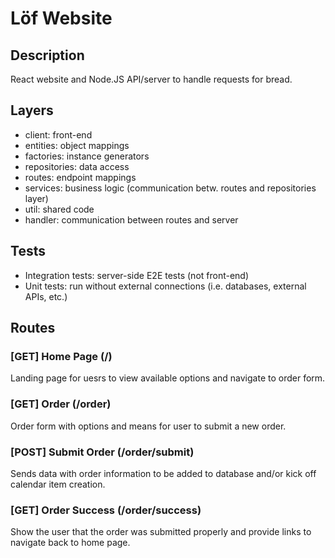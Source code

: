 # Löf Website
## Description
React website and Node.JS API/server to handle requests for bread.

## Layers
- client: front-end
- entities: object mappings
- factories: instance generators
- repositories: data access
- routes: endpoint mappings
- services: business logic (communication betw. routes and repositories layer)
- util: shared code
- handler: communication between routes and server

## Tests
- Integration tests: server-side E2E tests (not front-end)
- Unit tests: run without external connections (i.e. databases, external APIs, etc.)

## Routes
### [GET] Home Page (/)
Landing page for uesrs to view available options and navigate to order form.
### [GET] Order (/order)
Order form with options and means for user to submit a new order.
### [POST] Submit Order (/order/submit)
Sends data with order information to be added to database and/or kick off calendar item creation.
### [GET] Order Success (/order/success)
Show the user that the order was submitted properly and provide links to navigate back to home page.
